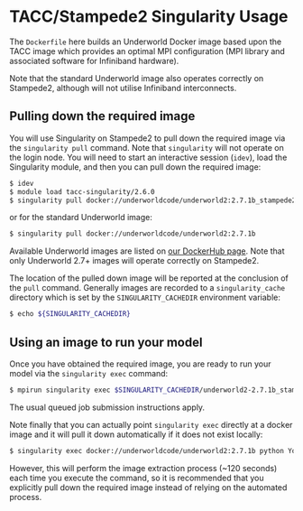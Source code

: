 TACC/Stampede2 Singularity Usage
================================

The `Dockerfile` here builds an Underworld Docker image based upon the TACC image 
which provides an optimal MPI configuration (MPI library and associated software 
for Infiniband hardware). 

Note that the standard Underworld image also operates correctly on Stampede2, 
although will not utilise Infiniband interconnects.


Pulling down the required image
-------------------------------

You will use Singularity on Stampede2 to pull down the required image via the 
`singularity pull` command. Note that `singularity` will not operate on the login 
node. You will need to start an interactive session (`idev`), load the Singularity 
module, and then you can pull down the required image: 

```bash
$ idev
$ module load tacc-singularity/2.6.0
$ singularity pull docker://underworldcode/underworld2:2.7.1b_stampede2
```

or for the standard Underworld image:

```bash
$ singularity pull docker://underworldcode/underworld2:2.7.1b
```

Available Underworld images are listed on [our DockerHub page](https://cloud.docker.com/u/underworldcode/repository/docker/underworldcode/underworld2/tags). Note that
only Underworld 2.7+ images will operate correctly on Stampede2.

The location of the pulled down image will be reported at the conclusion of the `pull`
command. Generally images are recorded to a `singularity_cache` directory which is 
set by the `SINGULARITY_CACHEDIR` environment variable:
```bash
$ echo ${SINGULARITY_CACHEDIR}
```

Using an image to run your model
--------------------------------

Once you have obtained the required image, you are ready to run your model via the
`singularity exec` command:

```bash
$ mpirun singularity exec $SINGULARITY_CACHEDIR/underworld2-2.7.1b_stampede2 python YourScript.py
```

The usual queued job submission instructions apply.

Note finally that you can actually point `singularity exec` directly at a docker image
and it will pull it down automatically if it does not exist locally:

```bash
$ singularity exec docker://underworldcode/underworld2:2.7.1b python YourScript.py
```

However, this will perform the image extraction process (~120 seconds) each time you
execute the command, so it is recommended that you explicitly pull down the required
image instead of relying on the automated process. 
